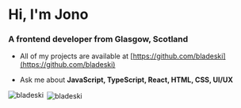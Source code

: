 <h1>Hi, I'm Jono</h1>
<h3>A frontend developer from Glasgow, Scotland</h3>

- All of my projects are available at [https://github.com/bladeski](https://github.com/bladeski)

- Ask me about **JavaScript, TypeScript, React, HTML, CSS, UI/UX**
<p><img align="left" src="https://github-readme-stats.vercel.app/api/top-langs/?username=bladeski&layout=compact&hide=html" alt="bladeski" /></p>

<p>&nbsp;<img align="center" src="https://github-readme-stats.vercel.app/api?username=bladeski&show_icons=true" alt="bladeski" /></p>

